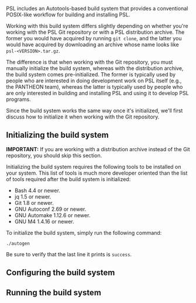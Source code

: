 PSL includes an Autotools-based build system that provides a
conventional POSIX-like workflow for building and installing PSL.

Working with this build system differs slightly depending on whether
you're working with the PSL Git repository or with a PSL distribution
archive.
The former you would have acquired by running `git clone`, and the
latter you would have acquired by downloading an archive whose name
looks like `psl-<VERSION>.tar.gz`.

The difference is that when working with the Git repository, you must
manually initialize the build system, whereas with the distribution
archive, the build system comes pre-initialized.
The former is typically used by people who are interested in doing
development work on PSL itself (e.g., the PANTHEON team), whereas the
latter is typically used by people who are only interested in building
and installing PSL and using it to develop PSL programs.

Since the build system works the same way once it's initialized, we'll
first discuss how to initialize it when working with the Git repository.

## Initializing the build system

**IMPORTANT:** If you are working with a distribution archive instead of
the Git repository, you should skip this section.

Initializing the build system requires the following tools to be
installed on your system.
This list of tools is much more developer oriented than the list of
tools required after the build system is initialized:

- Bash 4.4 or newer.
- jq 1.5 or newer.
- Git 1.8 or newer.
- GNU Autoconf 2.69 or newer.
- GNU Automake 1.12.6 or newer.
- GNU M4 1.4.16 or newer.

To initialize the build system, simply run the following command:

```
./autogen
```

Be sure to verify that the last line it prints is `success`.

## Configuring the build system

## Running the build system
